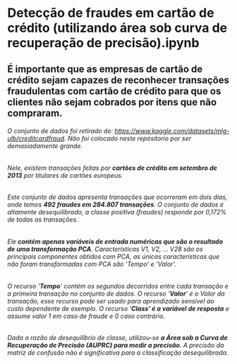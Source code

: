 # Detecção de fraudes em cartão de crédito (utilizando área sob curva de recuperação de precisão).ipynb

## É importante que as empresas de cartão de crédito sejam capazes de reconhecer transações fraudulentas com cartão de crédito para que os clientes não sejam cobrados por itens que não compraram.
###### O conjunto de dados foi retirado de: https://www.kaggle.com/datasets/mlg-ulb/creditcardfraud. Não foi colocado neste repósitorio por ser demasiadamente grande.
###### Nele, existem transações feitas por **cartões de crédito em setembro de 2013** por titulares de cartões europeus.
###### Este conjunto de dados apresenta transações que ocorreram em dois dias, onde temos **492 fraudes em 284.807 transações**. O conjunto de dados é altamente desequilibrado, a classe positiva (fraudes) responde por 0,172% de todas as transações.
###### Ele **contém apenas variáveis ​​de entrada numéricas que são o resultado de uma transformação PCA**. Características V1, V2, … V28 são os principais componentes obtidos com PCA, as únicas características que não foram transformadas com PCA são 'Tempo' e 'Valor'. 
###### O recurso '**Tempo**' contém os segundos decorridos entre cada transação e a primeira transação no conjunto de dados. O recurso '**Valor**' é o Valor da transação, esse recurso pode ser usado para aprendizado sensível ao custo dependente de exemplo. O recurso '**Class' é a variável de resposta** e assume valor 1 em caso de fraude e 0 caso contrário.
###### Dada a razão de desequilíbrio de classe, utilizou-se ***a Área sob a Curva de Recuperação de Precisão (AUPRC) para medir a precisão***. A precisão da matriz de confusão não é significativa para a classificação desequilibrada.
